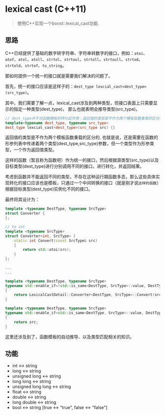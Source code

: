 # lexical cast (C++11)

> 使用C++实现一个boost::lexical_cast功能.

## 思路

C++已经提供了基础的数字转字符串、字符串转数字的接口，例如：`atoi`、`atof`、`atol`、`atoll`、`strtol`、`strtoul`、`strtoll`、`strtoull`、`strtod`、`strtold`、`strtof`、`to_string`。

那如何提供一个统一的接口就是需要我们解决的问题了。

首先，统一的接口应该是这样子的：`dest_type lexcial_cast<dest_type>(src_type)`。

其中，我们需要了解一点，lexical_cast涉及到两种类型，但接口表面上只需要显示的指定一种类型(dest_type)， 那么也就表明会推导类型(src_type)。

```cpp
// dest_type并不对函数模板的特化起作用：返回值的类型是不作为两个模板函数重载的区分的。
template<typename dest_type, typename src_type>
dest_type lexcial_cast<dest_type>(src_type src) {}
```

返回值的类型是不作为两个模板函数重载的区分的. 也就是说，还是需要在函数的形参列表中传递着两个类型(dest_type,src_type)参数，但一个类型作为形参类型，一个作为返回值类型。

这样的函数（暂且称为函数吧）作为统一的接口，然后根据源类型(src_type)以及目标类型(dest_type)进行分别调用不同的接口，进行转化，并返回结果。

考虑到函数并不能返回不同的类型，不存在这种运行期函数多态，那么这些具体实现转化的接口应该也是模板，只通过一个中间转换的接口（就是刚才说`这样的函数`）根据目标类型(dest_type)实例化不同的接口。

最终将其设计为：

```cpp
template <typename DestType, typename SrcType>
struct Converter {
};

// to int
template <typename SrcType>
struct Converter<int, SrcType> {
    static int Convert(const SrcType& src)
    {
        return std::atoi(src);
    }
};

...
...

template <typename DestType, typename SrcType>
typename std::enable_if<!std::is_same<DestType, SrcType>::value, DestType>::type LexicalCast(const SrcType& src)
{
    return LexicalCastDetail::Converter<DestType, SrcType>::Convert(src);
}

template <typename DestType, typename SrcType>
typename std::enable_if<std::is_same<DestType, SrcType>::value, DestType>::type LexicalCast(const SrcType& src)
{
    return src;
}
```

这里还涉及到了，函数模板的自动推导、以及类型匹配相关的知识。

## 功能

+ int <-> string
+ long <-> string
+ unsigned long <-> string
+ long long <-> string
+ unsigned long long <-> string
+ float <-> string
+ double <-> string
+ long double <-> string
+ bool <-> string [true <-> "true", false <-> "false"]
